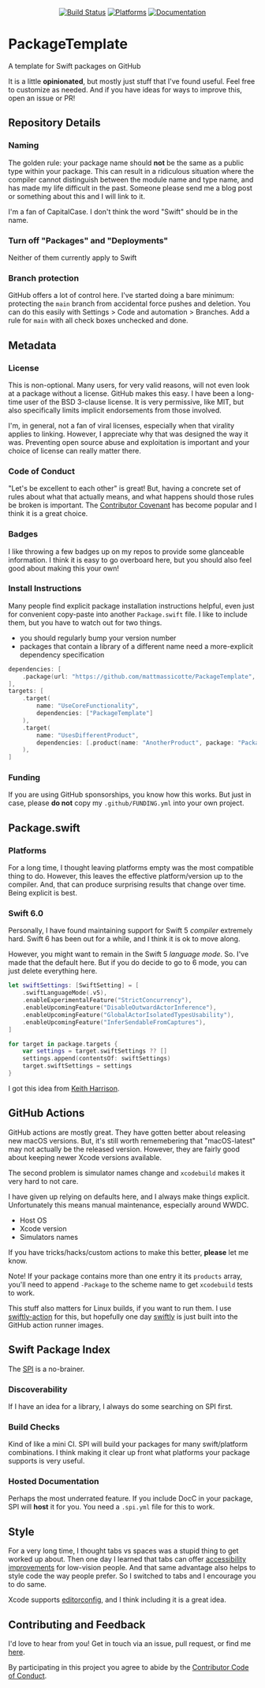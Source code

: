 <div align="center">

[![Build Status][build status badge]][build status]
[![Platforms][platforms badge]][platforms]
[![Documentation][documentation badge]][documentation]

</div>

# PackageTemplate
A template for Swift packages on GitHub

It is a little **opinionated**, but mostly just stuff that I've found useful. Feel free to customize as needed. And if you have ideas for ways to improve this, open an issue or PR!

## Repository Details

### Naming

The golden rule: your package name should **not** be the same as a public type within your package. This can result in a ridiculous situation where the compiler cannot distinguish between the module name and type name, and has made my life difficult in the past. Someone please send me a blog post or something about this and I will link to it.

I'm a fan of CapitalCase. I don't think the word "Swift" should be in the name.

### Turn off "Packages" and "Deployments"

Neither of them currently apply to Swift

### Branch protection

GitHub offers a lot of control here. I've started doing a bare minimum: protecting the `main` branch from accidental force pushes and deletion. You can do this easily with Settings > Code and automation > Branches. Add a rule for `main` with all check boxes unchecked and done.

## Metadata

### License

This is non-optional. Many users, for very valid reasons, will not even look at a package without a license. GitHub makes this easy. I have been a long-time user of the BSD 3-clause license. It is very permissive, like MIT, but also specifically limits implicit endorsements from those involved.

I'm, in general, not a fan of viral licenses, especially when that virality applies to linking. However, I appreciate why that was designed the way it was. Preventing open source abuse and exploitation is important and your choice of license can really matter there.

### Code of Conduct

"Let's be excellent to each other" is great! But, having a concrete set of rules about what that actually means, and what happens should those rules be broken is important. The [Contributor Covenant](https://www.contributor-covenant.org) has become popular and I think it is a great choice.

### Badges

I like throwing a few badges up on my repos to provide some glanceable information. I think it is easy to go overboard here, but you should also feel good about making this your own!

### Install Instructions

Many people find explicit package installation instructions helpful, even just for convenient copy-paste into another `Package.swift` file. I like to include them, but you have to watch out for two things.

- you should regularly bump your version number
- packages that contain a library of a different name need a more-explicit dependency specification

```swift
dependencies: [
    .package(url: "https://github.com/mattmassicotte/PackageTemplate", from: "1.0.0")
],
targets: [
    .target(
        name: "UseCoreFunctionality",
        dependencies: ["PackageTemplate"]
    ),
    .target(
        name: "UsesDifferentProduct",
        dependencies: [.product(name: "AnotherProduct", package: "PackageTemplate")]
    ),
]
```

### Funding

If you are using GitHub sponsorships, you know how this works. But just in case, please **do not** copy my `.github/FUNDING.yml` into your own project.

## Package.swift

### Platforms

For a long time, I thought leaving platforms empty was the most compatible thing to do. However, this leaves the effective platform/version up to the compiler. And, that can produce surprising results that change over time. Being explicit is best.

### Swift 6.0

Personally, I have found maintaining support for Swift 5 *compiler* extremely hard. Swift 6 has been out for a while, and I think it is ok to move along.

However, you might want to remain in the Swift 5 *language mode*. So. I've made that the default here. But if you do decide to go to 6 mode, you can just delete everything here.

```swift
let swiftSettings: [SwiftSetting] = [
    .swiftLanguageMode(.v5),
    .enableExperimentalFeature("StrictConcurrency"),
    .enableUpcomingFeature("DisableOutwardActorInference"),
    .enableUpcomingFeature("GlobalActorIsolatedTypesUsability"),
    .enableUpcomingFeature("InferSendableFromCaptures"),
]

for target in package.targets {
    var settings = target.swiftSettings ?? []
    settings.append(contentsOf: swiftSettings)
    target.swiftSettings = settings
}
```

I got this idea from [Keith Harrison](https://useyourloaf.com/blog/strict-concurrency-checking-in-swift-packages/).

## GitHub Actions

GitHub actions are mostly great. They have gotten better about releasing new macOS versions. But, it's still worth rememebering that 
"macOS-latest" may not actually be the released version. However, they are fairly good about keeping newer Xcode versions available.

The second problem is simulator names change and `xcodebuild` makes it very hard to not care.

I have given up relying on defaults here, and I always make things explicit. Unfortunately this means manual maintenance, especially around WWDC.

- Host OS
- Xcode version
- Simulators names

If you have tricks/hacks/custom actions to make this better, **please** let me know.

Note! If your package contains more than one entry it its `products` array, you'll need to append `-Package` to the scheme name to get `xcodebuild` tests to work.

This stuff also matters for Linux builds, if you want to run them. I use [swiftly-action](https://github.com/vapor/swiftly-action) for this, but hopefully one day [swiftly](https://github.com/swiftlang/swiftly) is just built into the GitHub action runner images.

## Swift Package Index

The [SPI](https://swiftpackageindex.com) is a no-brainer.

### Discoverability

If I have an idea for a library, I always do some searching on SPI first.

### Build Checks

Kind of like a mini CI. SPI will build your packages for many swift/platform combinations. I think making it clear up front what platforms your package supports is very useful.

### Hosted Documentation

Perhaps the most underrated feature. If you include DocC in your package, SPI will **host** it for you. You need a `.spi.yml` file for this to work.

## Style

For a very long time, I thought tabs vs spaces was a stupid thing to get worked up about. Then one day I learned that tabs can offer [accessibility improvements](https://adamtuttle.codes/blog/2021/tabs-vs-spaces-its-an-accessibility-issue/) for low-vision people. And that same advantage also helps to style code the way people prefer. So I switched to tabs and I encourage you to do same.

Xcode supports [editorconfig](https://editorconfig.org), and I think including it is a great idea.

## Contributing and Feedback

I'd love to hear from you! Get in touch via an issue, pull request, or find me [here](https://www.massicotte.org).

By participating in this project you agree to abide by the [Contributor Code of Conduct](CODE_OF_CONDUCT.md).

[build status]: https://github.com/mattmassicotte/PackageTemplate/actions
[build status badge]: https://github.com/mattmassicotte/PackageTemplate/workflows/CI/badge.svg
[platforms]: https://swiftpackageindex.com/mattmassicotte/PackageTemplate
[platforms badge]: https://img.shields.io/endpoint?url=https%3A%2F%2Fswiftpackageindex.com%2Fapi%2Fpackages%2Fmattmassicotte%2FPackageTemplate%2Fbadge%3Ftype%3Dplatforms
[documentation]: https://swiftpackageindex.com/mattmassicotte/PackageTemplate/main/documentation
[documentation badge]: https://img.shields.io/badge/Documentation-DocC-blue
